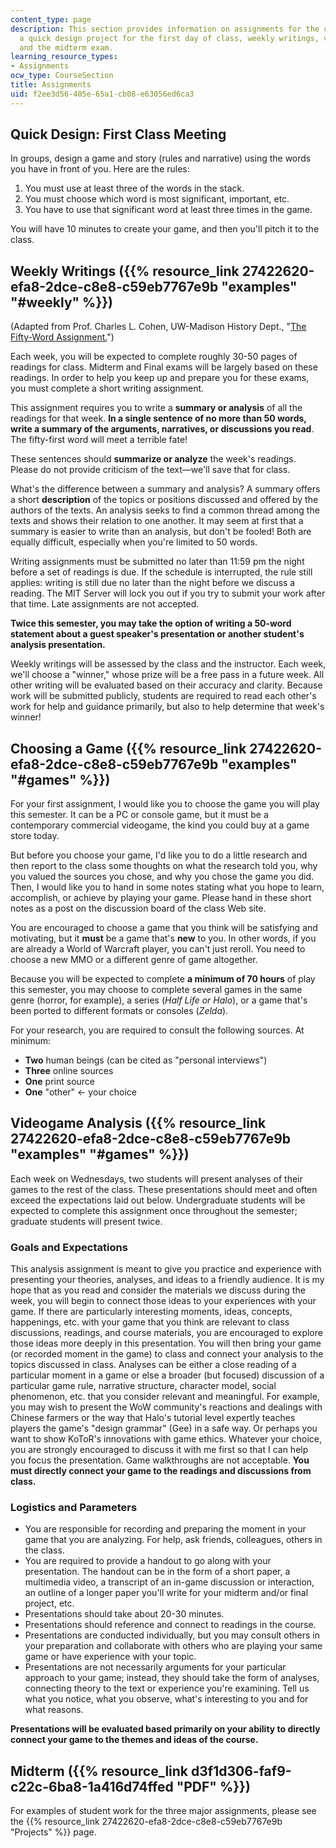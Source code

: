 ```yaml
---
content_type: page
description: This section provides information on assignments for the course, including
  a quick design project for the first day of class, weekly writings, videogame analysis,
  and the midterm exam.
learning_resource_types:
- Assignments
ocw_type: CourseSection
title: Assignments
uid: f2ee3d56-405e-65a1-cb08-e63056ed6ca3
---
```


Quick Design: First Class Meeting
---------------------------------

In groups, design a game and story (rules and narrative) using the words you have in front of you. Here are the rules:

1.  You must use at least three of the words in the stack.
2.  You must choose which word is most significant, important, etc.
3.  You have to use that significant word at least three times in the game.

You will have 10 minutes to create your game, and then you'll pitch it to the class.

Weekly Writings ({{% resource_link 27422620-efa8-2dce-c8e8-c59eb7767e9b "examples" "#weekly" %}})
-------------------------------------------------------------------

(Adapted from Prof. Charles L. Cohen, UW-Madison History Dept., "[The Fifty-Word Assignment.](https://dept.writing.wisc.edu/wac/the-50-word-assignment/)")

Each week, you will be expected to complete roughly 30-50 pages of readings for class. Midterm and Final exams will be largely based on these readings. In order to help you keep up and prepare you for these exams, you must complete a short writing assignment.

This assignment requires you to write a **summary or analysis** of all the readings for that week. **In a single sentence of no more than 50 words, write a summary of the arguments, narratives, or discussions you read**. The fifty-first word will meet a terrible fate!

These sentences should **summarize or analyze** the week's readings. Please do not provide criticism of the text—we'll save that for class.

What's the difference between a summary and analysis? A summary offers a short **description** of the topics or positions discussed and offered by the authors of the texts. An analysis seeks to find a common thread among the texts and shows their relation to one another. It may seem at first that a summary is easier to write than an analysis, but don't be fooled! Both are equally difficult, especially when you're limited to 50 words.

Writing assignments must be submitted no later than 11:59 pm the night before a set of readings is due. If the schedule is interrupted, the rule still applies: writing is still due no later than the night before we discuss a reading. The MIT Server will lock you out if you try to submit your work after that time. Late assignments are not accepted.

**Twice this semester, you may take the option of writing a 50-word statement about a guest speaker's presentation or another student's analysis presentation.**

Weekly writings will be assessed by the class and the instructor. Each week, we'll choose a "winner," whose prize will be a free pass in a future week. All other writing will be evaluated based on their accuracy and clarity. Because work will be submitted publicly, students are required to read each other's work for help and guidance primarily, but also to help determine that week's winner!

Choosing a Game ({{% resource_link 27422620-efa8-2dce-c8e8-c59eb7767e9b "examples" "#games" %}})
------------------------------------------------------------------

For your first assignment, I would like you to choose the game you will play this semester. It can be a PC or console game, but it must be a contemporary commercial videogame, the kind you could buy at a game store today.

But before you choose your game, I'd like you to do a little research and then report to the class some thoughts on what the research told you, why you valued the sources you chose, and why you chose the game you did. Then, I would like you to hand in some notes stating what you hope to learn, accomplish, or achieve by playing your game. Please hand in these short notes as a post on the discussion board of the class Web site.

You are encouraged to choose a game that you think will be satisfying and motivating, but it **must** be a game that's **new** to you. In other words, if you are already a World of Warcraft player, you can't just reroll. You need to choose a new MMO or a different genre of game altogether.

Because you will be expected to complete **a minimum of 70 hours** of play this semester, you may choose to complete several games in the same genre (horror, for example), a series (_Half Life or Halo_), or a game that's been ported to different formats or consoles (_Zelda_).

For your research, you are required to consult the following sources. At minimum:

*   **Two** human beings (can be cited as "personal interviews")
*   **Three** online sources
*   **One** print source
*   **One** "other" ← your choice

Videogame Analysis ({{% resource_link 27422620-efa8-2dce-c8e8-c59eb7767e9b "examples" "#games" %}})
---------------------------------------------------------------------

Each week on Wednesdays, two students will present analyses of their games to the rest of the class. These presentations should meet and often exceed the expectations laid out below. Undergraduate students will be expected to complete this assignment once throughout the semester; graduate students will present twice.

### Goals and Expectations

This analysis assignment is meant to give you practice and experience with presenting your theories, analyses, and ideas to a friendly audience. It is my hope that as you read and consider the materials we discuss during the week, you will begin to connect those ideas to your experiences with your game. If there are particularly interesting moments, ideas, concepts, happenings, etc. with your game that you think are relevant to class discussions, readings, and course materials, you are encouraged to explore those ideas more deeply in this presentation. You will then bring your game (or recorded moment in the game) to class and connect your analysis to the topics discussed in class. Analyses can be either a close reading of a particular moment in a game or else a broader (but focused) discussion of a particular game rule, narrative structure, character model, social phenomenon, etc. that you consider relevant and meaningful. For example, you may wish to present the WoW community's reactions and dealings with Chinese farmers or the way that Halo's tutorial level expertly teaches players the game's "design grammar" (Gee) in a safe way. Or perhaps you want to show KoToR's innovations with game ethics. Whatever your choice, you are strongly encouraged to discuss it with me first so that I can help you focus the presentation. Game walkthroughs are not acceptable. **You must directly connect your game to the readings and discussions from class.**

### Logistics and Parameters

*   You are responsible for recording and preparing the moment in your game that you are analyzing. For help, ask friends, colleagues, others in the class.
*   You are required to provide a handout to go along with your presentation. The handout can be in the form of a short paper, a multimedia video, a transcript of an in-game discussion or interaction, an outline of a longer paper you'll write for your midterm and/or final project, etc.
*   Presentations should take about 20-30 minutes.
*   Presentations should reference and connect to readings in the course.
*   Presentations are conducted individually, but you may consult others in your preparation and collaborate with others who are playing your same game or have experience with your topic.
*   Presentations are not necessarily arguments for your particular approach to your game; instead, they should take the form of analyses, connecting theory to the text or experience you're examining. Tell us what you notice, what you observe, what's interesting to you and for what reasons.

**Presentations will be evaluated based primarily on your ability to directly connect your game to the themes and ideas of the course.**

Midterm ({{% resource_link d3f1d306-faf9-c22c-6ba8-1a416d74ffed "PDF" %}})
-----------------------------------------------------------

For examples of student work for the three major assignments, please see the {{% resource_link 27422620-efa8-2dce-c8e8-c59eb7767e9b "Projects" %}} page.